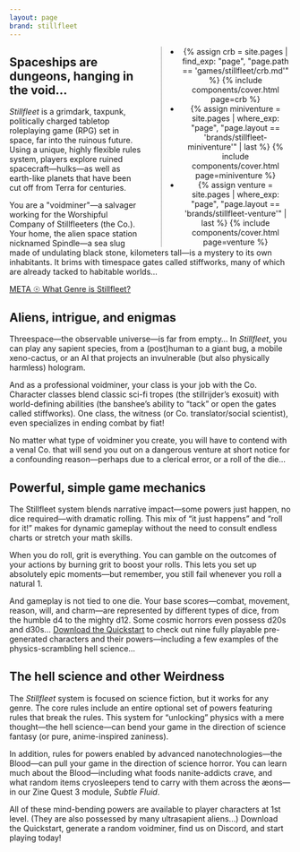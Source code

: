 ```yaml
---
layout: page
brand: stillfleet
---
```


<section style="float: right; width: 200px; padding-left: 2rem; margin-left: 2rem; text-align: center; border-left: 1px dotted #444; ">
<ul class="covers" style="margin: 0 auto; padding: 0; justify-content: space-around;">
  <li>
    {% assign crb = site.pages | find_exp: "page", "page.path == 'games/stillfleet/crb.md'" %}
    {% include components/cover.html page=crb %}
  </li>
  <!-- Add an SRD link here later -->
  <li>
    {% assign miniventure = site.pages | where_exp: "page", "page.layout == 'brands/stillfleet-miniventure'" | last %}
    {% include components/cover.html page=miniventure %}
  </li>  
  <li>
    {% assign venture = site.pages | where_exp: "page", "page.layout == 'brands/stillfleet-venture'" | last %}
    {% include components/cover.html page=venture %}
  </li>  
</ul>
</section>

## Spaceships are dungeons, hanging in the void...

*Stillfleet* is a grimdark, taxpunk, politically charged tabletop roleplaying game (RPG) set in space, far into the ruinous future. Using a unique, highly flexible rules system, players explore ruined spacecraft—hulks—as well as earth-like planets that have been cut off from Terra for centuries.

You are a "voidminer"—a salvager working for the Worshipful Company of Stillfleeters (the Co.). Your home, the alien space station nicknamed Spindle—a sea slug made of undulating black stone, kilometers tall—is a mystery to its own inhabitants. It brims with timespace gates called stiffworks, many of which are already tacked to habitable worlds…

<a href="https://www.patreon.com/posts/meta-what-genre-41382080" class="external patreon">META ☉ What Genre is Stillfleet?</a>

## Aliens, intrigue, and enigmas

Threespace—the observable universe—is far from empty… In *Stillfleet*, you can play any sapient species, from a (post)human to a giant bug, a mobile xeno-cactus, or an AI that projects an invulnerable (but also physically harmless) hologram.

And as a professional voidminer, your class is your job with the Co. Character classes blend classic sci-fi tropes (the stillrijder’s exosuit) with world-defining abilities (the banshee’s ability to “tack” or open the gates called stiffworks). One class, the witness (or Co. translator/social scientist), even specializes in ending combat by fiat!

No matter what type of voidminer you create, you will have to contend with a venal Co. that will send you out on a dangerous venture at short notice for a confounding reason—perhaps due to a clerical error, or a roll of the die…


## Powerful, simple game mechanics

The Stillfleet system blends narrative impact—some powers just happen, no dice required—with dramatic rolling. This mix of “it just happens” and “roll for it!” makes for dynamic gameplay without the need to consult endless charts or stretch your math skills.

When you do roll, grit is everything. You can gamble on the outcomes of your actions by burning grit to boost your rolls. This lets you set up absolutely epic moments—but remember, you still fail whenever you roll a natural 1.


And gameplay is not tied to one die. Your base scores—combat, movement, reason, will, and charm—are represented by different types of dice, from the humble d4 to the mighty d12. Some cosmic horrors even possess d20s and d30s… [Download the Quickstart](https://www.drivethrurpg.com/product/345671/Stillfleet--Quickstart-Rules) to check out nine fully playable pre-generated characters and their powers—including a few examples of the physics-scrambling hell science…


## The hell science and other Weirdness
The *Stillfleet* system is focused on science fiction, but it works for any genre. The core rules include an entire optional set of powers featuring rules that break the rules. This system for “unlocking” physics with a mere thought—the hell science—can bend your game in the direction of science fantasy (or pure, anime-inspired zaniness). 

In addition, rules for powers enabled by advanced nanotechnologies—the Blood—can pull your game in the direction of science horror. You can learn much about the Blood—including what foods nanite-addicts crave, and what random items cryosleepers tend to carry with them across the æons—in our Zine Quest 3 module, *Subtle Fluid*.

All of these mind-bending powers are available to player characters at 1st level. (They are also possessed by many ultrasapient aliens…) Download the Quickstart, generate a random voidminer, find us on Discord, and start playing today!


